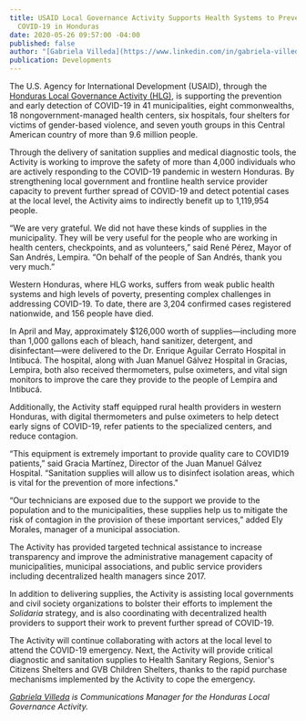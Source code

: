 ```yaml
---
title: USAID Local Governance Activity Supports Health Systems to Prevent Spread of
  COVID-19 in Honduras
date: 2020-05-26 09:57:00 -04:00
published: false
author: "[Gabriela Villeda](https://www.linkedin.com/in/gabriela-villeda-409a516a/)"
publication: Developments
---
```


The U.S. Agency for International Development (USAID), through the [Honduras Local Governance Activity (HLG)](https://www.dai.com/our-work/projects/honduras-local-governance-activity-hlg), is supporting the prevention and early detection of COVID-19 in 41 municipalities, eight commonwealths, 18 nongovernment-managed health centers, six hospitals, four shelters for victims of gender-based violence, and seven youth groups in this Central American country of more than 9.6 million people.






Through the delivery of sanitation supplies and medical diagnostic tools, the Activity is working to improve the safety of more than 4,000 individuals who are actively responding to the COVID-19 pandemic in western Honduras. By strengthening local government and frontline health service provider capacity to prevent further spread of COVID-19 and detect potential cases at the local level, the Activity aims to indirectly benefit up to 1,119,954 people.

“We are very grateful. We did not have these kinds of supplies in the municipality. They will be very useful for the people who are working in health centers, checkpoints, and as volunteers,” said René Pérez, Mayor of San Andrés, Lempira. “On behalf of the people of San Andrés, thank you very much.”

Western Honduras, where HLG works, suffers from weak public health systems and high levels of poverty, presenting complex challenges in addressing COVID-19. To date, there are 3,204 confirmed cases registered nationwide, and 156 people have died.

In April and May, approximately $126,000 worth of supplies—including more than 1,000 gallons each of bleach, hand sanitizer, detergent, and disinfectant—were delivered to the Dr. Enrique Aguilar Cerrato Hospital in Intibucá. The hospital, along with Juan Manuel Gálvez Hospital in Gracias, Lempira, both also received thermometers, pulse oximeters, and vital sign monitors to improve the care they provide to the people of Lempira and Intibucá. 

Additionally, the Activity staff equipped rural health providers in western Honduras, with digital thermometers and pulse oximeters to help detect early signs of COVID-19, refer patients to the specialized centers, and reduce contagion.

“This equipment is extremely important to provide quality care to COVID19 patients,” said Gracia Martínez, Director of the Juan Manuel Gálvez Hospital. “Sanitation supplies will allow us to disinfect isolation areas, which is vital for the prevention of more infections." 

“Our technicians are exposed due to the support we provide to the population and to the municipalities, these supplies help us to mitigate the risk of contagion in the provision of these important services,” added Ely Morales, manager of a municipal association.

The Activity has provided targeted technical assistance to increase transparency and improve the administrative management capacity of municipalities, municipal associations, and public service providers including decentralized health managers since 2017.

In addition to delivering supplies, the Activity is assisting local governments and civil society organizations to bolster their efforts to implement the *Solidaria* strategy, and is also coordinating with decentralized health providers to support their work to prevent further spread of COVID-19.  

The Activity will continue collaborating with actors at the local level to attend the COVID-19 emergency. Next, the Activity will provide critical diagnostic and sanitation supplies to Health Sanitary Regions, Senior's Citizens Shelters and GVB Children Shelters, thanks to the rapid purchase mechanisms implemented by the Activity to cope the emergency. 

*[Gabriela Villeda](https://www.linkedin.com/in/gabriela-villeda-409a516a/) is Communications Manager for the Honduras Local Governance Activity.*